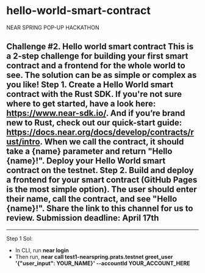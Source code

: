 # hello-world-smart-contract
NEAR SPRING POP-UP HACKATHON

Challenge #2. Hello world smart contract
This is a 2-step challenge for building your first smart contract and a frontend for the whole world to see. The solution can be as simple or complex as you like!
Step 1.
Create a Hello World smart contract with the Rust SDK. If you're not sure where to get started, have a look here: https://www.near-sdk.io/. And if you’re brand new to Rust, check out our quick-start guide: https://docs.near.org/docs/develop/contracts/rust/intro. When we call the contract, it should take a {name} parameter and return "Hello {name}!". Deploy your Hello World smart contract on the testnet.
Step 2.
Build and deploy a frontend for your smart contract (GitHub Pages is the most simple option). The user should enter their name, call the contract, and see "Hello {name}!". Share the link to this channel for us to review.
Submission deadline: April 17th 
-------------------------------------------------------------------------------------------------------------------------------------------------
-------------------------------------------------------------------------------------------------------------------------------------------------

Step 1 Sol:
- In CLI, run 
**near login**
- Then run, 
**near call test1-nearspring.prats.testnet greet_user '{"user_input": YOUR_NAME}'  --accountId YOUR_ACCOUNT_HERE**



